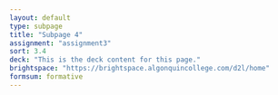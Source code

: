 ```yaml
---
layout: default
type: subpage
title: "Subpage 4"
assignment: "assignment3"
sort: 3.4
deck: "This is the deck content for this page."
brightspace: "https://brightspace.algonquincollege.com/d2l/home"
formsum: formative
---
```

